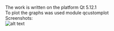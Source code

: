 The work is written on the platform Qt 5.12.1<br>
To plot the graphs was used module qcustomplot<br>
Screenshots:<br>
![alt text](https://raw.githubusercontent.com/konradd1337/Dip_work-Cpp/master/screenshots/scr01.jpg)
